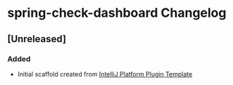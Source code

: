 <!-- Keep a Changelog guide -> https://keepachangelog.com -->

# spring-check-dashboard Changelog

## [Unreleased]
### Added
- Initial scaffold created from [IntelliJ Platform Plugin Template](https://github.com/JetBrains/intellij-platform-plugin-template)

